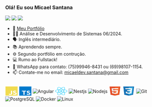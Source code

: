 ### Olá! Eu sou Micael Santana

<div>
  <img width="400" src="https://github-readme-stats.vercel.app/api?username=iSantanaaH&theme=tokyonight&show_icons=true&hide_border=true&count_private=true" />
  <img width="300"  src="https://github-readme-stats.vercel.app/api/top-langs/?username=iSantanaaH&theme=tokyonight&show_icons=true&hide_border=true&layout=compact" />
  <img width="400"  src="https://github-readme-streak-stats.herokuapp.com?user=iSantanaaH&theme=tokyonight&hide_border=true" />
</div>

- 📰 <a rel="noopener noreferrer" target="_blank" href="https://isantanaah-front-end.vercel.app/">Meu Portfólio</a>
- 👨‍🎓 Análise e Desenvolvimento de Sistemas 06/2024.
- 🗣️ Inglês intermediário.
- 📚 Aprendendo sempre.
- ⚙️ Segundo portfólio em contrução.
- 💻 Rumo ao Fullstack!
- 📱 WhatsApp para contato: (75)99946-8431 ou (69)98107-1154.
- 📫 Contate-me no email: micaeldev.santana@gmail.com
  

<div style="display: inline_block"><br>
  <img align="center" alt="Javascript" height="30" width="40" src="https://raw.githubusercontent.com/devicons/devicon/master/icons/javascript/javascript-plain.svg">
  <img align="center" alt="Typescript" height="30" width="40" src="https://raw.githubusercontent.com/devicons/devicon/master/icons/typescript/typescript-plain.svg">
  <img align="center" alt="Angular" height="30" width="40" src="https://icongr.am/devicon/angularjs-original.svg?size=128&color=currentColor">
  <img align="center" alt="React" height="30" width="40" src="https://raw.githubusercontent.com/devicons/devicon/master/icons/react/react-original.svg">
  <img align="center" alt="Nestjs" height="30" width="40" src="https://upload.wikimedia.org/wikipedia/commons/a/a8/NestJS.svg">
  <img align="center" alt="Nodejs" height="30" width="40" src="https://icongr.am/devicon/nodejs-original.svg?size=148&color=currentColor">
  <img align="center" alt="HTML" height="30" width="40" src="https://raw.githubusercontent.com/devicons/devicon/master/icons/html5/html5-original.svg">
  <img align="center" alt="CSS" height="30" width="40" src="https://raw.githubusercontent.com/devicons/devicon/master/icons/css3/css3-original.svg">
  <img align="center" alt="Git" height="30" width="40" src="https://icongr.am/devicon/git-original.svg?size=128&color=currentColor">
  <img align="center" alt="PostgreSQL" height="30" width="40" src="https://icongr.am/devicon/postgresql-original.svg?size=128&color=currentColor">
  <img align="center" alt="Docker" height="30" width="40" src="https://icongr.am/devicon/docker-original.svg?size=128&color=currentColor">
  <img align="center" alt="Linux" height="30" width="40" src="https://icongr.am/devicon/linux-original.svg?size=128&color=currentColor">
</div>

